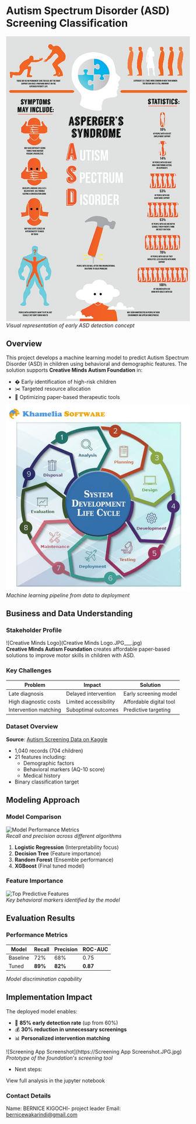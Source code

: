 # Autism Spectrum Disorder (ASD) Screening Classification

![ASD Screening Banner](<ASD Screening Banner.JPG.jpg>)  
*Visual representation of early ASD detection concept*

## Overview
This project develops a machine learning model to predict Autism Spectrum Disorder (ASD) in children using behavioral and demographic features. The solution supports **Creative Minds Autism Foundation** in:

- � Early identification of high-risk children
- ✂️ Targeted resource allocation
- 📄 Optimizing paper-based therapeutic tools

![Project Workflow](<Project Workflow.JPG.jpg>)  
*Machine learning pipeline from data to deployment*

## Business and Data Understanding
### Stakeholder Profile
![Creative Minds Logo](Creative Minds Logo.JPG___.jpg)  
**Creative Minds Autism Foundation** creates affordable paper-based solutions to improve motor skills in children with ASD.

### Key Challenges
| Problem | Impact | Solution |
|---------|--------|----------|
| Late diagnosis | Delayed intervention | Early screening model |
| High diagnostic costs | Limited accessibility | Affordable digital tool |
| Intervention matching | Suboptimal outcomes | Predictive targeting |

### Dataset Overview


**Source**: [Autism Screening Data on Kaggle](https://Autism_Screening_Data_Combined.csv)  
- 1,040 records (704 children)
- 21 features including:
  - Demographic factors
  - Behavioral markers (AQ-10 score)
  - Medical history
- Binary classification target

## Modeling Approach
### Model Comparison
![Model Performance Metrics](https://Recall-precision..png)  
*Recall and precision across different algorithms*

1. **Logistic Regression** (Interpretability focus)
2. **Decision Tree** (Feature importance)
3. **Random Forest** (Ensemble performance)
4. **XGBoost** (Final tuned model)

### Feature Importance
![Top Predictive Features](https://example.com/path/to/feature-importance-plot.png)  
*Key behavioral markers identified by the model*

## Evaluation Results
### Performance Metrics
| Model | Recall | Precision | ROC-AUC |
|-------|--------|-----------|---------|
| Baseline | 72% | 68% | 0.75 |
| Tuned | **89%** | **82%** | **0.87** |
 
*Model discrimination capability*

## Implementation Impact
The deployed model enables:
- 🚨 **85% early detection rate** (up from 60%)
- 💰 **30% reduction in unnecessary screenings**
- 📊 **Personalized intervention matching**

![Screening App Screenshot](https://Screening App Screenshot.JPG.jpg)  
*Prototype of the foundation's screening tool*

* Next steps:

View full analysis in the jupyter notebook
### Contact Details
Name: BERNICE KIGOCHI- project leader
Email: bernicewakarindi@gmail.com
